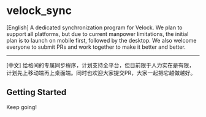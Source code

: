 # velock_sync

[English] A dedicated synchronization program for Velock. We plan to support all platforms, but due to current manpower limitations, the initial plan is to launch on mobile first, followed by the desktop. We also welcome everyone to submit PRs and work together to make it better and better.

---

[中文] 给格间的专属同步程序，计划支持全平台，但目前限于人力实在是有限，计划先上移动端再上桌面端。同时也欢迎大家提交PR，大家一起把它越做越好。

## Getting Started

Keep going!